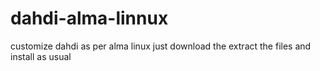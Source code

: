 # dahdi-alma-linnux
customize dahdi as per alma linux
just download the extract the files and install as usual
